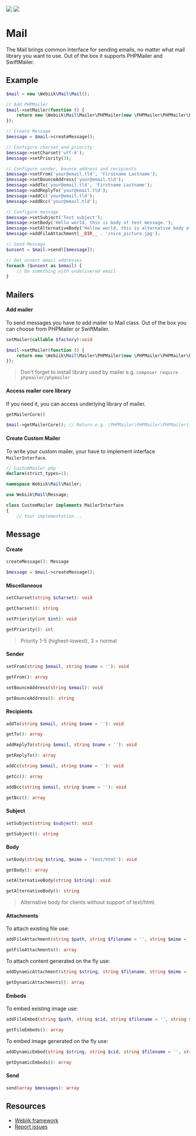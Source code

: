 <p align="left">
<img src="https://img.shields.io/packagist/l/webiik/webiik.svg"/>
<img src="https://img.shields.io/badge/dependencies-1&#x2D7;2-brightgreen.svg"/>
</p>

Mail
====
The Mail brings common interface for sending emails, no matter what mail library you want to use. Out of the box it supports PHPMailer and SwiftMailer.

Example
-------
```php
$mail = new \Webiik\Mail\Mail();

// Add PHPMailer
$mail->setMailer(function () {
    return new \Webiik\Mail\Mailer\PHPMailer(new \PHPMailer\PHPMailer\PHPMailer());
});

// Create Message
$message = $mail->createMessage();

// Configure charset and priority
$message->setCharset('utf-8');
$message->setPriority(3);

// Configure sender, bounce address and recipients
$message->setFrom('your@email.tld', 'Firstname Lastname');
$message->setBounceAddress('your@email.tld');
$message->addTo('your@email.tld', 'Firstname Lastname');
$message->addReplyTo('your@email.tld');
$message->addCc('your@email.tld');
$message->addBcc('your@email.tld');

// Configure message
$message->setSubject('Test subject');
$message->setBody('Hello world, this is body of test message.');
$message->setAlternativeBody('Hellow world, this is alternative body of test message.');
$message->addFileAttachment(__DIR__ . '/nice_picture.jpg');

// Send Message
$unsent = $mail->send([$message]);

// Get unsent email addresses
foreach ($unsent as $email) {
    // Do something with undelivered email
}
```

Mailers
-------
#### Add mailer
To send messages you have to add mailer to Mail class. Out of the box you can choose from PHPMailer or SwiftMailer.
```php
setMailer(callable $factory):void
```
```php
$mail->setMailer(function () {
    return new \Webiik\Mail\Mailer\PHPMailer(new \PHPMailer\PHPMailer\PHPMailer());
});
```
> Don't forget to install library used by mailer e.g. `composer require phpmailer/phpmailer` 
#### Access mailer core library
If you need it, you can access underlying library of mailer.
```php
getMailerCore()
```
```php
$mail->getMailerCore(); // Return e.g. \PHPMailer\PHPMailer\PHPMailer()
```
#### Create Custom Mailer
To write your custom mailer, your have to implement interface `MailerInterface`.
```php
// CustomMailer.php
declare(strict_types=1);

namespace Webiik\Mail\Mailer;

use Webiik\Mail\Message;

class CustomMailer implements MailerInterface
{
    // Your implementation...
```

Message
-------
#### Create
```php
createMessage(): Message
```
```php
$message = $mail->createMessage();
```
#### Miscellaneous
```php
setCharset(string $charset): void
```
```php
getCharset(): string
```
```php
setPriority(int $int): void
```
```php
getPriority(): int
```
> Priority 1-5 (highest-lowest), 3 = normal
#### Sender
```php
setFrom(string $email, string $name = ''): void
```
```php
getFrom(): array
```
```php
setBounceAddress(string $email): void
```
```php
getBounceAddress(): string
```
#### Recipients
```php
addTo(string $email, string $name = ''): void
```
```php
getTo(): array
```
```php
addReplyTo(string $email, string $name = ''): void
```
```php
getReplyTo(): array
```
```php
addCc(string $email, string $name = ''): void
```
```php
getCc(): array
```
```php
addBcc(string $email, string $name = ''): void
```
```php
getBcc(): array
```
#### Subject
```php
setSubject(string $subject): void
```
```php
getSubject(): string
```
#### Body
```php
setBody(string $string, $mime = 'text/html'): void
```
```php
getBody(): array
```
```php
setAlternativeBody(string $string): void
```
```php
getAlternativeBody(): string
```
> Alternative body for clients without support of text/html.
#### Attachments
To attach existing file use:
```php
addFileAttachment(string $path, string $filename = '', string $mime = ''): void
```
```php
getFileAttachments(): array
```
To attach content generated on the fly use:
```php
addDynamicAttachment(string $string, string $filename, string $mime = ''): void
```
```php
getDynamicAttachments(): array
```
#### Embeds
To embed existing image use:
```php
addFileEmbed(string $path, string $cid, string $filename = '', string $mime = ''): void
```
```php
getFileEmbeds(): array
```
To embed image generated on the fly use:
```php
addDynamicEmbed(string $string, string $cid, string $filename = '', string $mime = ''): void
```
```php
getDynamicEmbeds(): array
```
#### Send
```php
send(array $messages): array
```

Resources
---------
* [Webiik framework][1]
* [Report issues][2]

[1]: https://github.com/webiik/webiik
[2]: https://github.com/webiik/webiik-components/issues